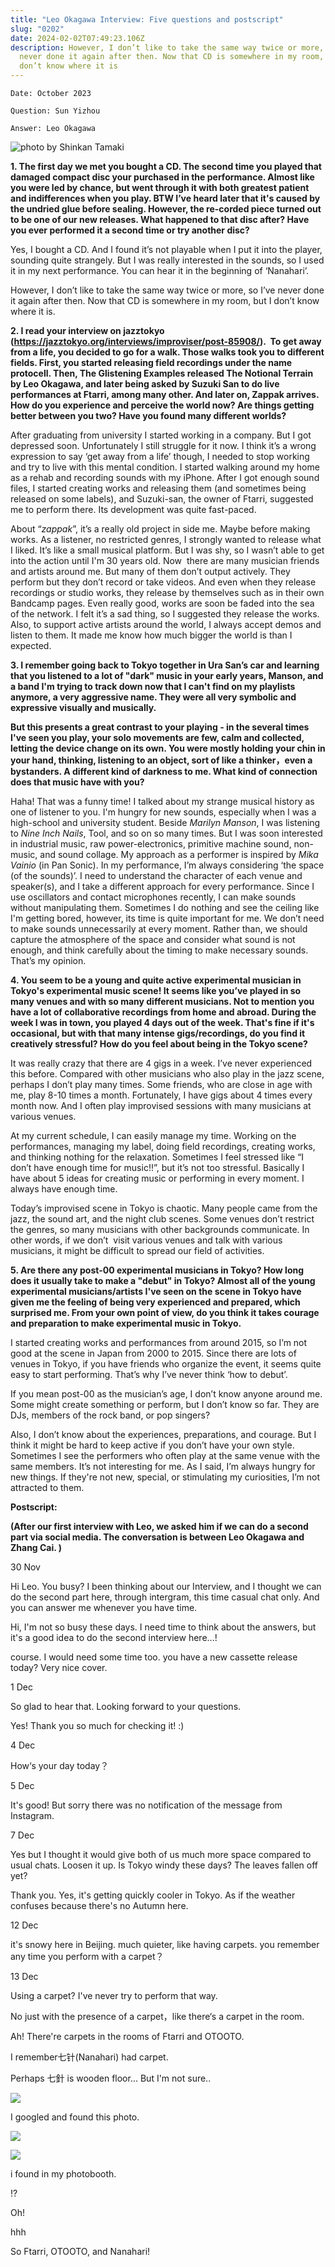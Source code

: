```yaml
---
title: "Leo Okagawa Interview: Five questions and postscript"
slug: "0202"
date: 2024-02-02T07:49:23.106Z
description: However, I don’t like to take the same way twice or more, so I’ve
  never done it again after then. Now that CD is somewhere in my room, but I
  don’t know where it is
---
```

`Date: October 2023`

`Question: Sun Yizhou`

`Answer: Leo Okagawa`

![photo by Shinkan Tamaki](/images/uploads/_5460653_lr_300dpi_s.jpg)

**1. The first day we met you bought a CD. The second time you played that damaged compact disc your purchased in the performance. Almost like you were led by chance, but went through it with both greatest patient and indifferences when you play. BTW I’ve heard later that it's caused by the undried glue before sealing. However, the re-corded piece turned out to be one of our new releases. What happened to that disc after? Have you ever performed it a second time or try another disc?**

Yes, I bought a CD. And I found it’s not playable when I put it into the player, sounding quite strangely. But I was really interested in the sounds, so I used it in my next performance. You can hear it in the beginning of ‘Nanahari’.

However, I don’t like to take the same way twice or more, so I’ve never done it again after then. Now that CD is somewhere in my room, but I don’t know where it is.

**2. I read your interview on jazztokyo (https://jazztokyo.org/interviews/improviser/post-85908/).  To get away from a life, you decided to go for a walk. Those walks took you to different fields. First, you started releasing field recordings under the name protocell. Then, The Glistening Examples released The Notional Terrain by Leo Okagawa, and later being asked by Suzuki San to do live performances at Ftarri, among many other. And later on, Zappak arrives. How do you experience and perceive the world now? Are things getting better between you two? Have you found many different worlds?**

After graduating from university I started working in a company. But I got depressed soon. Unfortunately I still struggle for it now. I think it’s a wrong expression to say ‘get away from a life’ though, I needed to stop working and try to live with this mental condition. I started walking around my home as a rehab and recording sounds with my iPhone. After I got enough sound files, I started creating works and releasing them (and sometimes being released on some labels), and Suzuki-san, the owner of Ftarri, suggested me to perform there. Its development was quite fast-paced.

About “*zappak*”, it’s a really old project in side me. Maybe before making works. As a listener, no restricted genres, I strongly wanted to release what I liked. It’s like a small musical platform. But I was shy, so I wasn’t able to get into the action until I'm 30 years old. Now  there are many musician friends and artists around me. But many of them don’t output actively. They perform but they don’t record or take videos. And even when they release recordings or studio works, they release by themselves such as in their own Bandcamp pages. Even really good, works are soon be faded into the sea of the network. I felt it’s a sad thing, so I suggested they release the works. Also, to support active artists around the world, I always accept demos and listen to them. It made me know how much bigger the world is than I expected.

**3. I remember going back to Tokyo together in Ura San’s car and learning that you listened to a lot of "dark" music in your early years, Manson, and a band I'm trying to track down now that I can't find on my playlists anymore, a very aggressive name. They were all very symbolic and expressive visually and musically.**

**But this presents a great contrast to your playing - in the several times I've seen you play, your solo movements are few, calm and collected, letting the device change on its own. You were mostly holding your chin in your hand, thinking, listening to an object, sort of like a thinker，even a bystanders. A different kind of darkness to me. What kind of connection does that music have with you?**

Haha! That was a funny time! I talked about my strange musical history as one of listener to you. I'm hungry for new sounds, especially when I was a high-school and university student. Beside *Marilyn Manson*, I was listening to *Nine Inch Nails*, Tool, and so on so many times. But I was soon interested in industrial music, raw power-electronics, primitive machine sound, non-music, and sound collage. My approach as a performer is inspired by *Mika Vainio* (in Pan Sonic). In my performance, I’m always considering ‘the space (of the sounds)’. I need to understand the character of each venue and speaker(s), and I take a different approach for every performance. Since I use oscillators and contact microphones recently, I can make sounds without manipulating them. Sometimes I do nothing and see the ceiling like I'm getting bored, however, its time is quite important for me. We don’t need to make sounds unnecessarily at every moment. Rather than, we should capture the atmosphere of the space and consider what sound is not enough, and think carefully about the timing to make necessary sounds. That’s my opinion.

**4. You seem to be a young and quite active experimental musician in Tokyo's experimental music scene! It seems like you’ve played in so many venues and with so many different musicians. Not to mention you have a lot of collaborative recordings from home and abroad. During the week I was in town, you played 4 days out of the week. That's fine if it's occasional, but with that many intense gigs/recordings, do you find it creatively stressful? How do you feel about being in the Tokyo scene?**

It was really crazy that there are 4 gigs in a week. I’ve never experienced this before. Compared with other musicians who also play in the jazz scene, perhaps I don’t play many times. Some friends, who are close in age with me, play 8-10 times a month. Fortunately, I have gigs about 4 times every month now. And I often play improvised sessions with many musicians at various venues.

At my current schedule, I can easily manage my time. Working on the performances, managing my label, doing field recordings, creating works, and thinking nothing for the relaxation. Sometimes I feel stressed like “I don’t have enough time for music!!”, but it’s not too stressful. Basically I have about 5 ideas for creating music or performing in every moment. I always have enough time.

Today’s improvised scene in Tokyo is chaotic. Many people came from the jazz, the sound art, and the night club scenes. Some venues don’t restrict the genres, so many musicians with other backgrounds communicate. In other words, if we don’t  visit various venues and talk with various musicians, it might be difficult to spread our field of activities.

**5. Are there any post-00 experimental musicians in Tokyo? How long does it usually take to make a "debut" in Tokyo? Almost all of the young experimental musicians/artists I've seen on the scene in Tokyo have given me the feeling of being very experienced and prepared, which surprised me. From your own point of view, do you think it takes courage and preparation to make experimental music in Tokyo.**

I started creating works and performances from around 2015, so I’m not good at the scene in Japan from 2000 to 2015. Since there are lots of venues in Tokyo, if you have friends who organize the event, it seems quite easy to start performing. That’s why I’ve never think ‘how to debut’.

If you mean post-00 as the musician’s age, I don’t know anyone around me. Some might create something or perform, but I don’t know so far. They are DJs, members of the rock band, or pop singers?

Also, I don’t know about the experiences, preparations, and courage. But I think it might be hard to keep active if you don’t have your own style. Sometimes I see the performers who often play at the same venue with the same members. It’s not interesting for me. As I said, I’m always hungry for new things. If they're not new, special, or stimulating my curiosities, I’m not attracted to them.



**Postscript:**

**(After our first interview with Leo, we asked him if we can do a second part via social media. The conversation is between Leo Okagawa and Zhang Cai. )** 

30 Nov 

Hi Leo. You busy? I been thinking about our Interview, and I thought we can do the second part here, through intergram, this time casual chat only. And you can answer me whenever you have time.

Hi, I'm not so busy these days. I need time to think about the answers, but it's a good idea to do the second interview here...!

course. I would need some time too. you have a new cassette release today? Very nice cover.

1 Dec

So glad to hear that. Looking forward to your questions.

Yes! Thank you so much for checking it! :)

4 Dec

How‘s your day today？

5 Dec

It's good! But sorry there was no notification of the message from Instagram.

7 Dec

Yes but I thought it would give both of us much more space compared to usual chats. Loosen it up. Is Tokyo windy these days? The leaves fallen off yet?

Thank you. Yes, it's getting quickly cooler in Tokyo. As if the weather confuses because there's no Autumn here.

12 Dec

it's snowy here in Beijing. much quieter, like having carpets. you remember any time you perform with a carpet？

13 Dec

Using a carpet? I've never try to perform that way.

No just with the presence of a carpet，like there‘s a carpet in the room.

Ah! There're carpets in the rooms of Ftarri and OTOOTO.

I remember七针(Nanahari) had carpet.

Perhaps 七針 is wooden floor... But I'm not sure..

![](/images/uploads/wechatimg10289.jpg)

I googled and found this photo.

![](/images/uploads/wechatimg10290.jpg)

![](/images/uploads/wechatimg10291.jpg)

i found in my photobooth.

!?

Oh!

hhh

So Ftarri, OTOOTO, and Nanahari!